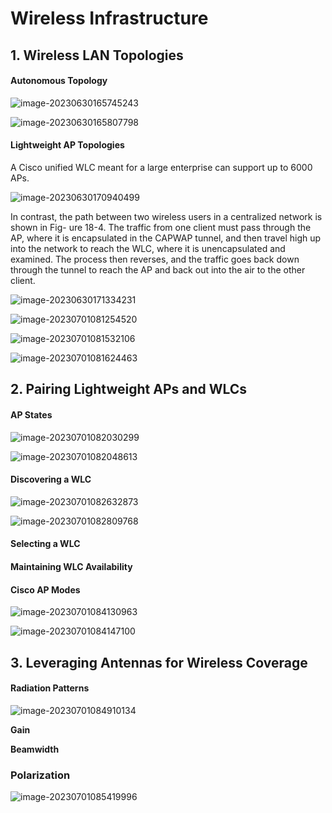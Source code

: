 # **Wireless Infrastructure**

## 1. **Wireless LAN Topologies**

#### **Autonomous Topology**

![image-20230630165745243](images/image-20230630165745243.png)

![image-20230630165807798](images/image-20230630165807798.png)

#### **Lightweight AP Topologies**

A Cisco unified WLC meant for a large enterprise can support up to 6000 APs.

![image-20230630170940499](images/image-20230630170940499.png)

In contrast, the path between two wireless users in a centralized network is shown in Fig- ure 18-4. The traffic from one client must pass through the AP, where it is encapsulated in the CAPWAP tunnel, and then travel high up into the network to reach the WLC, where it is unencapsulated and examined. The process then reverses, and the traffic goes back down through the tunnel to reach the AP and back out into the air to the other client.

![image-20230630171334231](images/image-20230630171334231.png)

![image-20230701081254520](images/image-20230701081254520.png)



![image-20230701081532106](images/image-20230701081532106.png)

![image-20230701081624463](images/image-20230701081624463.png)



## 2. **Pairing Lightweight APs and WLCs**

#### **AP States**

![image-20230701082030299](images/image-20230701082030299.png)

![image-20230701082048613](images/image-20230701082048613.png)

#### **Discovering a WLC**

![image-20230701082632873](images/image-20230701082632873.png)

![image-20230701082809768](images/image-20230701082809768.png)

#### **Selecting a WLC**

#### **Maintaining WLC Availability**

#### **Cisco AP Modes**

![image-20230701084130963](images/image-20230701084130963.png)

![image-20230701084147100](images/image-20230701084147100.png)



## 3. **Leveraging Antennas for Wireless Coverage**

#### **Radiation Patterns**

![image-20230701084910134](images/image-20230701084910134.png)

**Gain**

**Beamwidth**

### **Polarization**

![image-20230701085419996](images/image-20230701085419996.png)
